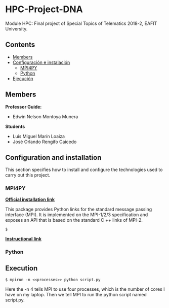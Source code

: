 # HPC-Project-DNA
Module HPC: Final project of Special Topics of Telematics 2018-2, EAFIT University.

## Contents

- [Members](#Members)
- [Configuración e instalación](#Configuración-e-instalación)
	- [MPI4PY](#MPI4PY)
	- [Python](#Python)
- [Ejecución](#Ejecución)

## Members

**Professor Guide:**
- Edwin Nelson Montoya Munera

**Students**
- Luis Miguel Marín Loaiza
- José Orlando Rengifo Caicedo


## Configuration and installation

This section specifies how to install and configure the technologies used to carry out this project.

### MPI4PY

[**Official installation link**](https://pypi.org/project/mpi4py/)

This package provides Python links for the standard message passing interface (MPI). It is implemented on the MPI-1/2/3 specification and exposes an API that is based on the standard C ++ links of MPI-2.

~~~
$ 
~~~


[**Instructional link**](https://rabernat.github.io/research_computing/parallel-programming-with-mpi-for-python.html)

### Python

## Execution


~~~
$ mpirun -n <<processes>> python script.py
~~~

Here the -n 4 tells MPI to use four processes, which is the number of cores I have on my laptop. Then we tell MPI to run the python script named script.py.
<!--stackedit_data:
eyJoaXN0b3J5IjpbOTQ1MzU3MzI1LC04MDc3ODM1LC0xNDczMz
kyMDAsLTE4MjAwNDU4MTIsLTkzNDY4NjAyNSwtMjYwNDcyMzgw
LC05MTk3OTE3NjgsMTAxNTg4MzIwNV19
-->